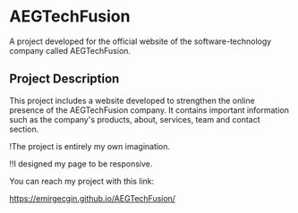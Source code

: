 # AEGTechFusion

A project developed for the official website of the software-technology company called AEGTechFusion.

## Project Description

This project includes a website developed to strengthen the online presence of the AEGTechFusion company. It contains important information such as the company's products, about, services, team and contact section.

!The project is entirely my own imagination.

!!I designed my page to be responsive.

You can reach my project with this link:

https://emirgecgin.github.io/AEGTechFusion/

